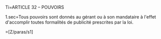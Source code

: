 Ti=ARTICLE 32 – POUVOIRS 

1.sec=Tous pouvoirs sont donnés au gérant ou à son mandataire à l'effet d'accomplir toutes formalités de publicité prescrites par la loi.

=[Z/paras/s1]